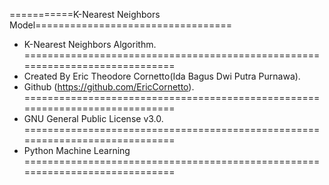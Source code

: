 ===========K-Nearest Neighbors Model==================================
  *   K-Nearest Neighbors Algorithm.
=============================================================================
  *   Created By Eric Theodore Cornetto(Ida Bagus Dwi Putra Purnawa).
  *   Github (https://github.com/EricCornetto).
=============================================================================
  *   GNU General Public License v3.0.
=============================================================================
  *   Python Machine Learning
=============================================================================
